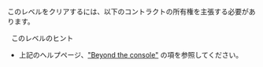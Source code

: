 このレベルをクリアするには、以下のコントラクトの所有権を主張する必要があります。

&nbsp;
このレベルのヒント

- 上記のヘルプページ、["Beyond the console"](https://lux.openzeppelin.com/help) の項を参照してください。

